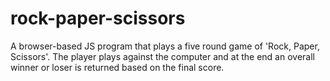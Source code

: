 # rock-paper-scissors
A browser-based JS program that plays a  five round game of 'Rock, Paper, Scissors'. The player plays against the computer and at the end an overall winner or loser is returned based on the final score. 
